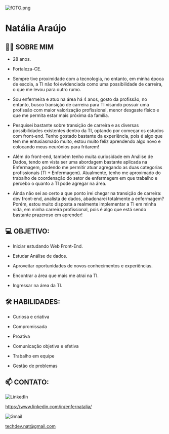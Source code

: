 ![fOTO.png](https://i.postimg.cc/tTwDjk3G/fOTO.png)

# Natália Araújo

## 👨‍💻 SOBRE MIM

- 28 anos.

- Fortaleza-CE.

- Sempre tive proximidade com a tecnologia, no entanto, em minha época de escola, a TI não foi evidenciada como uma possibilidade de carreira, o que me levou para outro rumo. 

- Sou enfermeira e atuo na área há 4 anos, gosto da profissão, no entanto, busco transição de carreira para TI visando possuir uma profissão com maior valorização profissional, menor desgaste físico e que me permita estar mais próxima da família.

- Pesquisei bastante sobre transição de carreira e as diversas possibilidades existentes dentro da TI, optando por começar os estudos com front-end. Tenho gostado bastante da experiência, pois é algo que tem me entusiasmado muito, estou muito feliz aprendendo algo novo e colocando meus neurônios para fritarem!

- Além do front-end, também tenho muita curiosidade em Análise de Dados, tendo em vista ser uma abordagem bastante aplicada na Enfermagem, podendo me permitir atuar agregando as duas categorias profissionais (TI + Enfermagem). Atualmente, tenho me aproximado do trabalho de coordenação do setor de enfermagem em que trabalho e percebo o quanto a TI pode agregar na área.

- Ainda não sei ao certo a que ponto irei chegar na transição de carreira: dev front-end, analista de dados, abadonarei totalmente a enfermagem? Porém, estou muito disposta a realmente implementar a TI em minha vida, em minha carreira profissional, pois é algo que está sendo bastante prazeroso em aprender!

## 💻 OBJETIVO:
- Iniciar estudando Web Front-End.

- Estudar Análise de dados.

- Aproveitar oportunidades de novos conhecimentos e experiências.

- Encontrar a área que mais me atrai na TI.

- Ingressar na área da TI.

## 🛠️ HABILIDADES:
- Curiosa e criativa

- Compromissada

- Proativa

- Comunicação objetiva e efetiva

- Trabalho em equipe

- Gestão de problemas

## 📫 CONTATO:
![LinkedIn](https://img.shields.io/badge/LinkedIn-0077B5?style=for-the-badge&logo=linkedin&logoColor=white)

https://www.linkedin.com/in/enfernatalia/


![Gmail](https://img.shields.io/badge/Gmail-D14836?style=for-the-badge&logo=gmail&logoColor=white)

techdev.nat@gmail.com